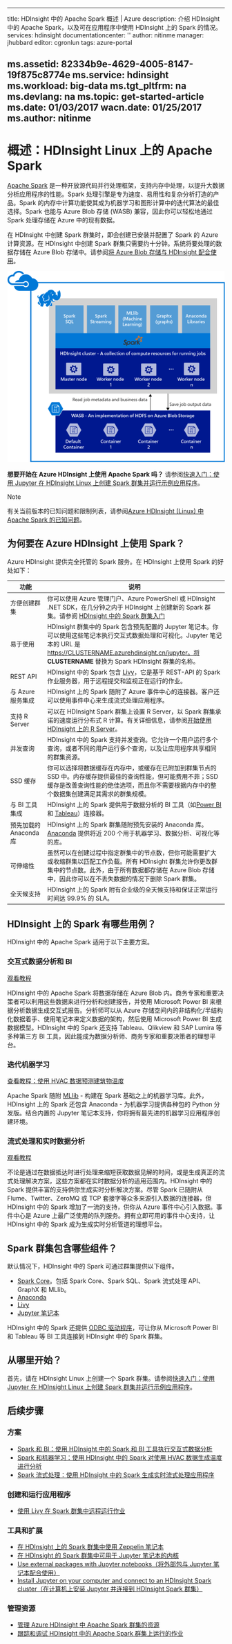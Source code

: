 <!-- not suitable for Mooncake -->

---
title: HDInsight 中的 Apache Spark 概述 | Azure
description: 介绍 HDInsight 中的 Apache Spark，以及可在应用程序中使用 HDInsight 上的 Spark 的情况。
services: hdinsight
documentationcenter: ''
author: nitinme
manager: jhubbard
editor: cgronlun
tags: azure-portal

ms.assetid: 82334b9e-4629-4005-8147-19f875c8774e
ms.service: hdinsight
ms.workload: big-data
ms.tgt_pltfrm: na
ms.devlang: na
ms.topic: get-started-article
ms.date: 01/03/2017
wacn.date: 01/25/2017
ms.author: nitinme
---

# 概述：HDInsight Linux 上的 Apache Spark
<a href="http://spark.apache.org/" target="_blank">Apache Spark</a> 是一种开放源代码并行处理框架，支持内存中处理，以提升大数据分析应用程序的性能。Spark 处理引擎是专为速度、易用性和复杂分析打造的产品。Spark 的内存中计算功能使其成为机器学习和图形计算中的迭代算法的最佳选择。Spark 也能与 Azure Blob 存储 (WASB) 兼容，因此你可以轻松地通过 Spark 处理存储在 Azure 中的现有数据。

在 HDInsight 中创建 Spark 群集时，即会创建已安装并配置了 Spark 的 Azure 计算资源。在 HDInsight 中创建 Spark 群集只需要约十分钟。系统将要处理的数据存储在 Azure Blob 存储中。请参阅[将 Azure Blob 存储与 HDInsight 配合使用][hdinsight-storage]。

![Azure HDInsight 上的 Apache Spark](./media/hdinsight-apache-spark-overview/hdispark.architecture.png "Azure HDInsight 上的 Apache Spark")

**想要开始在 Azure HDInsight 上使用 Apache Spark 吗？** 请参阅[快速入门：使用 Jupyter 在 HDInsight Linux 上创建 Spark 群集并运行示例应用程序](./hdinsight-apache-spark-jupyter-spark-sql.md)。

> [!NOTE]
有关当前版本的已知问题和限制列表，请参阅[Azure HDInsight (Linux) 中 Apache Spark 的已知问题](./hdinsight-apache-spark-jupyter-spark-sql.md)。
> 
> 

## 为何要在 Azure HDInsight 上使用 Spark？
Azure HDInsight 提供完全托管的 Spark 服务。在 HDInsight 上使用 Spark 的好处如下：

| 功能 | 说明 |
| --- | --- |
| 方便创建群集 |你可以使用 Azure 管理门户、Azure PowerShell 或 HDInsight .NET SDK，在几分钟之内于 HDInsight 上创建新的 Spark 群集。请参阅 [HDInsight 中的 Spark 群集入门](./hdinsight-apache-spark-jupyter-spark-sql.md) |
| 易于使用 |HDInsight 群集中的 Spark 包含预先配置的 Jupyter 笔记本。你可以使用这些笔记本执行交互式数据处理和可视化。Jupyter 笔记本的 URL 是 https://CLUSTERNAME.azurehdinsight.cn/jupyter。将 **CLUSTERNAME** 替换为 Spark HDInsight 群集的名称。 |
| REST API |HDInsight 中的 Spark 包含 [Livy](https://github.com/cloudera/hue/tree/master/apps/spark/java#welcome-to-livy-the-rest-spark-server)，它是基于 REST-API 的 Spark 作业服务器，用于远程提交和监视正在运行的作业。 |
| 与 Azure 服务集成 |HDInsight 上的 Spark 随附了 Azure 事件中心的连接器。客户还可以使用事件中心来生成流式处理应用程序。 |
| 支持 R Server |可以在 HDInsight Spark 群集上设置 R Server，以 Spark 群集承诺的速度运行分布式 R 计算。有关详细信息，请参阅[开始使用 HDInsight 上的 R Server](./hdinsight-hadoop-r-server-get-started.md)。 |
| 并发查询 |HDInsight 中的 Spark 支持并发查询。它允许一个用户运行多个查询，或者不同的用户运行多个查询，以及让应用程序共享相同的群集资源。 |
| SSD 缓存 |你可以选择将数据缓存在内存中，或缓存在已附加到群集节点的 SSD 中。内存缓存提供最佳的查询性能，但可能费用不菲；SSD 缓存是改善查询性能的绝佳选项，而且你不需要根据内存中的整个数据集创建满足其需求的群集规模。 |
| 与 BI 工具集成 |HDInsight 上的 Spark 提供用于数据分析的 BI 工具（如[Power BI](http://www.powerbi.com/) 和 [Tableau](http://www.tableau.com/products/desktop)）连接器。 |
| 预先加载的 Anaconda 库 |HDInsight 上的 Spark 群集随附预先安装的 Anaconda 库。[Anaconda](http://docs.continuum.io/anaconda/) 提供将近 200 个用于机器学习、数据分析、可视化等的库。 |
| 可伸缩性 |虽然可以在创建过程中指定群集中的节点数，但你可能需要扩大或收缩群集以匹配工作负载。所有 HDInsight 群集允许你更改群集中的节点数。此外，由于所有数据都存储在 Azure Blob 存储中，因此你可以在不丢失数据的情况下删除 Spark 群集。 |
| 全天候支持 |HDInsight 上的 Spark 附有企业级的全天候支持和保证正常运行时间达 99.9% 的 SLA。 |

## HDInsight 上的 Spark 有哪些用例？
HDInsight 中的 Apache Spark 适用于以下主要方案。

### 交互式数据分析和 BI
[观看教程](./hdinsight-apache-spark-use-bi-tools.md)

HDInsight 中的 Apache Spark 将数据存储在 Azure Blob 内。商务专家和重要决策者可以利用这些数据来进行分析和创建报告，并使用 Microsoft Power BI 来根据分析数据生成交互式报告。分析师可以从 Azure 存储空间内的非结构化/半结构化数据着手、使用笔记本来定义数据的架构，然后使用 Microsoft Power BI 生成数据模型。HDInsight 中的 Spark 还支持 Tableau、Qlikview 和 SAP Lumira 等多种第三方 BI 工具，因此能成为数据分析师、商务专家和重要决策者的理想平台。

### 迭代机器学习
[查看教程：使用 HVAC 数据预测建筑物温度](./hdinsight-apache-spark-ipython-notebook-machine-learning.md)

Apache Spark 随附 [MLlib](http://spark.apache.org/mllib/) - 构建在 Spark 基础之上的机器学习库。此外，HDInsight 上的 Spark 还包含 Anaconda - 为机器学习提供各种包的 Python 分发版。结合内置的 Jupyter 笔记本支持，你将拥有最先进的机器学习应用程序创建环境。

### 流式处理和实时数据分析
[观看教程](./hdinsight-apache-spark-eventhub-streaming.md)

不论是通过在数据抵达时进行处理来缩短获取数据见解的时间，或是生成真正的流式处理解决方案，这些方案都在实时数据分析的适用范围内。HDInsight 中的 Spark 提供丰富的支持供你生成实时分析解决方案。尽管 Spark 已随附从 Flume、Twitter、ZeroMQ 或 TCP 套接字等众多来源引入数据的连接器，但 HDInsight 中的 Spark 增加了一流的支持，供你从 Azure 事件中心引入数据。事件中心是 Azure 上最广泛使用的队列服务。拥有立即可用的事件中心支持，让 HDInsight 中的 Spark 成为生成实时分析管道的理想平台。

## <a name="next-steps"></a>Spark 群集包含哪些组件？
默认情况下，HDInsight 中的 Spark 可通过群集提供以下组件。

* [Spark Core](https://spark.apache.org/docs/1.5.1/)。包括 Spark Core、Spark SQL、Spark 流式处理 API、GraphX 和 MLlib。
* [Anaconda](http://docs.continuum.io/anaconda/)
* [Livy](https://github.com/cloudera/hue/tree/master/apps/spark/java#welcome-to-livy-the-rest-spark-server)
* [Jupyter 笔记本](https://jupyter.org)

HDInsight 中的 Spark 还提供 [ODBC 驱动程序](http://go.microsoft.com/fwlink/?LinkId=616229)，可让你从 Microsoft Power BI 和 Tableau 等 BI 工具连接到 HDInsight 中的 Spark 群集。

## 从哪里开始？
首先，请在 HDInsight Linux 上创建一个 Spark 群集。请参阅[快速入门：使用 Jupyter 在 HDInsight Linux 上创建 Spark 群集并运行示例应用程序](./hdinsight-apache-spark-jupyter-spark-sql.md)。

## 后续步骤
### 方案
* [Spark 和 BI：使用 HDInsight 中的 Spark 和 BI 工具执行交互式数据分析](./hdinsight-apache-spark-use-bi-tools.md)
* [Spark 和机器学习：使用 HDInsight 中的 Spark 对使用 HVAC 数据生成温度进行分析](./hdinsight-apache-spark-ipython-notebook-machine-learning.md)
* [Spark 流式处理：使用 HDInsight 中的 Spark 生成实时流式处理应用程序](./hdinsight-apache-spark-eventhub-streaming.md)

### 创建和运行应用程序
* [使用 Livy 在 Spark 群集中远程运行作业](./hdinsight-apache-spark-livy-rest-interface.md)

### 工具和扩展
* [在 HDInsight 上的 Spark 群集中使用 Zeppelin 笔记本](./hdinsight-apache-spark-use-zeppelin-notebook.md)
* [在 HDInsight 的 Spark 群集中可用于 Jupyter 笔记本的内核](./hdinsight-apache-spark-jupyter-notebook-kernels.md)
* [Use external packages with Jupyter notebooks（将外部包与 Jupyter 笔记本配合使用）](./hdinsight-apache-spark-jupyter-notebook-use-external-packages.md)
* [Install Jupyter on your computer and connect to an HDInsight Spark cluster（在计算机上安装 Jupyter 并连接到 HDInsight Spark 群集）](./hdinsight-apache-spark-jupyter-notebook-install-locally.md)

### 管理资源
* [管理 Azure HDInsight 中 Apache Spark 群集的资源](./hdinsight-apache-spark-resource-manager.md)
* [跟踪和调试 HDInsight 中的 Apache Spark 群集上运行的作业](./hdinsight-apache-spark-job-debugging.md)

[hdinsight-storage]: ./hdinsight-hadoop-use-blob-storage.md

<!---HONumber=Mooncake_0120_2017-->